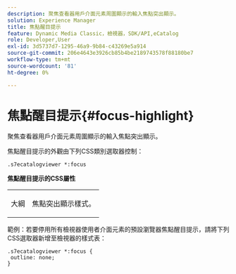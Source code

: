 ```yaml
---
description: 聚焦查看器用戶介面元素周圍顯示的輸入焦點突出顯示。
solution: Experience Manager
title: 焦點醒目提示
feature: Dynamic Media Classic，檢視器，SDK/API,eCatalog
role: Developer,User
exl-id: 3d5737d7-1295-46a9-9b84-c43269e5a914
source-git-commit: 206e4643e3926cb85b4be2189743578f88180be7
workflow-type: tm+mt
source-wordcount: '81'
ht-degree: 0%

---
```


# 焦點醒目提示{#focus-highlight}

聚焦查看器用戶介面元素周圍顯示的輸入焦點突出顯示。

<!--<a id="section_E8B3D0BF9FF548F188F717D6EA65EC32"></a>-->

焦點醒目提示的外觀由下列CSS類別選取器控制：

```
.s7ecatalogviewer *:focus
```

**焦點醒目提示的CSS屬性**

<table id="table_C48C56E696304C9BAFEE71BA9EA9A174"> 
 <tbody> 
  <tr> 
   <td colname="col1"> <p> <span class="codeph"> 大綱  </span> </p> </td> 
   <td colname="col2"> <p> 焦點突出顯示樣式。 </p> </td> 
  </tr> 
 </tbody> 
</table>

範例：若要停用所有檢視器使用者介面元素的預設瀏覽器焦點醒目提示，請將下列CSS選取器新增至檢視器的樣式表：

```
.s7ecatalogviewer *:focus { 
 outline: none; 
}
```
